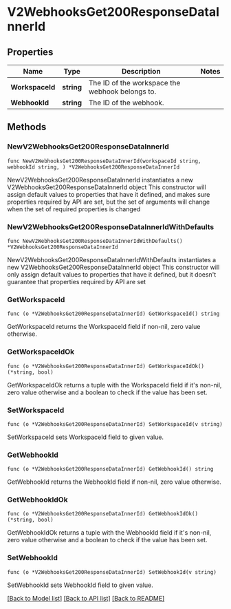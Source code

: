 # V2WebhooksGet200ResponseDataInnerId

## Properties

Name | Type | Description | Notes
------------ | ------------- | ------------- | -------------
**WorkspaceId** | **string** | The ID of the workspace the webhook belongs to. | 
**WebhookId** | **string** | The ID of the webhook. | 

## Methods

### NewV2WebhooksGet200ResponseDataInnerId

`func NewV2WebhooksGet200ResponseDataInnerId(workspaceId string, webhookId string, ) *V2WebhooksGet200ResponseDataInnerId`

NewV2WebhooksGet200ResponseDataInnerId instantiates a new V2WebhooksGet200ResponseDataInnerId object
This constructor will assign default values to properties that have it defined,
and makes sure properties required by API are set, but the set of arguments
will change when the set of required properties is changed

### NewV2WebhooksGet200ResponseDataInnerIdWithDefaults

`func NewV2WebhooksGet200ResponseDataInnerIdWithDefaults() *V2WebhooksGet200ResponseDataInnerId`

NewV2WebhooksGet200ResponseDataInnerIdWithDefaults instantiates a new V2WebhooksGet200ResponseDataInnerId object
This constructor will only assign default values to properties that have it defined,
but it doesn't guarantee that properties required by API are set

### GetWorkspaceId

`func (o *V2WebhooksGet200ResponseDataInnerId) GetWorkspaceId() string`

GetWorkspaceId returns the WorkspaceId field if non-nil, zero value otherwise.

### GetWorkspaceIdOk

`func (o *V2WebhooksGet200ResponseDataInnerId) GetWorkspaceIdOk() (*string, bool)`

GetWorkspaceIdOk returns a tuple with the WorkspaceId field if it's non-nil, zero value otherwise
and a boolean to check if the value has been set.

### SetWorkspaceId

`func (o *V2WebhooksGet200ResponseDataInnerId) SetWorkspaceId(v string)`

SetWorkspaceId sets WorkspaceId field to given value.


### GetWebhookId

`func (o *V2WebhooksGet200ResponseDataInnerId) GetWebhookId() string`

GetWebhookId returns the WebhookId field if non-nil, zero value otherwise.

### GetWebhookIdOk

`func (o *V2WebhooksGet200ResponseDataInnerId) GetWebhookIdOk() (*string, bool)`

GetWebhookIdOk returns a tuple with the WebhookId field if it's non-nil, zero value otherwise
and a boolean to check if the value has been set.

### SetWebhookId

`func (o *V2WebhooksGet200ResponseDataInnerId) SetWebhookId(v string)`

SetWebhookId sets WebhookId field to given value.



[[Back to Model list]](../README.md#documentation-for-models) [[Back to API list]](../README.md#documentation-for-api-endpoints) [[Back to README]](../README.md)


